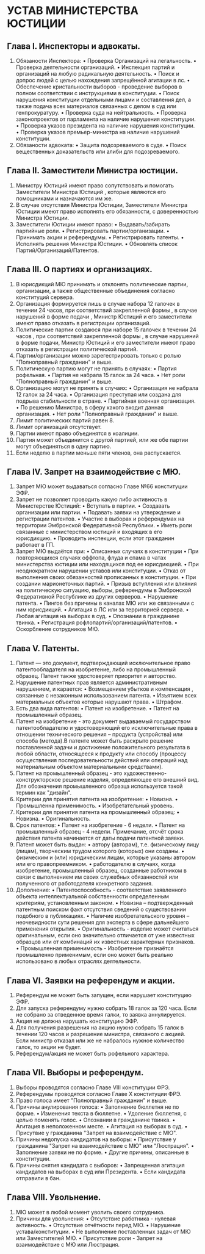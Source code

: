 # УСТАВ МИНИСТЕРСТВА ЮСТИЦИИ

## Глава I. Инспекторы и адвокаты.

1. Обязаности Инспектора:
• Проверка Организаций на легальность.
• Проверка деятельности организаций.
• Инспекция партий и организаций на любую радикальную деятельность. 
• Поиск и допрос людей с целью нахождения запрещённой агитации в лс.
• Обеспечение кристальности выборов - проведение выборов в полном соответствии с инструкциями в конституции.
• Поиск нарушения конституции отдельными лицами и составления дел, а также подача всех материалов связанных с делом в суд или генпрокуратуру. 
• Проверка суда на нейтральность. 
• Проверка законопроектов от парламента на наличие нарушения конституции.
• Проверка указов президента на наличие нарушения конституции.
• Проверка указов премьер-министра на наличие нарушений конституции.
2. Обязаности адвоката:
• Защита подозреваемого в суде.
• Поиск вещественных доказательств или алиби для подозреваемого.

## Глава II. Заместители Министра юстиции.

1. Министру Юстиций имеют право сопутствовать и помогать Заместители Министра Юстиций , которые являются его помощниками и назначаются им же. 
2. В случае отсутствия Министра Юстиции, Заместители Министра Юстиции имеют право исполнять его обязанности, с доверенностью Министра Юстиции.
3. Заместители Юстиции имеют право:
• Выдавать/забирать партийные роли.
• Регистрировать партии/организации.
• Принимать акции и референдумы.
• Регистрировать патенты.
• Исполнять решения Министра Юстиции.
• Обновлять список Партий/Организаций/Патентов.

## Глава III. О партиях и организациях.

1. В юрисдикций МЮ принимать и отклонять политические партии, организации, а также общественные объединения согласно конституций сервера.
2. Организация формируется лишь в случае набора 12 галочек в течении 24 часов, при соответствий закрепленной формы , в случае нарушений в форме подачи , Министр Юстиций и его заместители имеют право отказать в регистрации организаций.
3. Политические партии создаюся при наборе 15 галочек в течении 24 часов , при соответствий закрепленной формы , в случае нарушений в форме подачи, Министр Юстиций и его заместители   имеют право отказать в регистрации политической партий.
4. Партии/организации можно зарегестрировать только с ролью "Полноправный гражданин" и выше.
5. Политическую партию могут не принять в случаях:
• Партия рофельная.
• Партия не набрала 15 галок за 24 часа.
• Нет роли "Полноправный гражданин" и выше.
6. Организацию могут не принять в случаях:
• Организация не набрала 12 галок за 24 часа.
• Организация преступая или создана для подрыва стабильности в стране.
• Партийная военная организация.
• По решению Министра, в сферу какого входит данная организация.
• Нет роли "Полноправный гражданин" и выше.
7. Лимит политических партий равен 8.
8. Лимит организаций отсутствует.
9. Партии имеют право объединятся в коалиции.
10. Партия может объединится с другой партией, или же обе партии могут объединяться в одну партию.
11. Если неделю в партии меньше пяти членов, она распускается.

## Глава IV. Запрет на взаимодействие с МЮ. 

1. Запрет МЮ может выдаваться согласно Главе №66 конституции ЭФР.
2. Запрет не позволяет проводить какую либо активность в Министерстве Юстиций:
• Вступать в партии.
• Создавать организации или партии.
• Подавать заявки на утверждение и регистрации патентов.
• Участие в выборах и референдумах на территории Эмбронской Федеративной Республики. 
• Иметь роли связанные с министерством юстиций и входящих в его юрисдикцию.
• Проводить инспекции, если этот гражданин работает в ГП. 
3. Запрет МЮ выдаётся при:
• Описанных случаях в конституции 
• При повторяющихся случаях  оффтопа, флуда и спама в чатах министерства юстиции или находящихся под ее юрисдикцией.
• При неоднократном нарушении уставов или конституции.
• Отказ от выполнения своих обязанностей прописанных в конституции.
• При создании марионеточных партий.
• Призыв вступления или влияния на политическую ситуацию, выборы, референдумы в Эмбронской Федеративной Республике из других серверов.
• Нарушение патента.
• Пингов без причины в каналах МЮ или же связанными с ним юрисдикций.
• Агитация в ЛС или за территорией сервера.
• Любая агитация на выборах в суд.
• Опознании в гражданине твинка.
• Регистрация рофлопартий/организаций/патентов.
• Оскорбление сотрудников МЮ.

## Глава V. Патенты.

1. Патент — это документ, подтверждающий исключительное право патентообладателя на изобретение, либо на промышленный образец. Патент также удостоверяет приоритет и авторство.
2. Нарушение патентных прав является административным нарушением, и карается:
• Возмещением убытков и компенсация , связанные с незаконным использованием патента.
• Изъятием всех материальных объектов которые нарушают права.
• Штрафом.
3. Есть два вида патентов:
• Патент на изобретение.
• Патент на промышленный образец.
4. Патент на изобретение - это документ выдаваемый государством патентообладателю и удостоверяющий его исключительные права в отношении технического решения – продукта (устройства) или способа (метода).В патенте может быть раскрыто решение поставленной задачи и достижение положительного результата в любой области, относящееся к продукту или способу (процессу осуществления последовательности действий или операций над материальным объектом материальными средствами).
5. Патент на промышленный образец  - это художественно-конструкторское решение изделия, определяющее его внешний вид. Для обозначения промышленного образца используется такой термин как "дизайн".
6. Критерии для принятия патента на изобретение:
• Новизна.
• Промышленна применимость.
• Изобретательный уровень.
7. Критерии для принятия патента на промышленный образец:
• Новизна.
• Оригинальность.
8. Срок патентов:
• Патент на изобретение - 6 недели.
• Патент на промышленный образец - 4 недели.
Примечание, отсчёт срока действия патента начинается от даты подачи патентной заявки.
9. Патент может быть выдан:
• автору (авторам), т.е. физическому лицу (лицам), творческим трудом которого (которых) они созданы.
• физическим и (или) юридическим лицам, которые указаны автором или его правопреемником.
• работодателю в случаях, когда изобретение, промышленный образец, созданные работником в связи с выполнением им своих служебных обязанностей или полученного от работодателя конкретного задания.
10. Дополнение:
• Патентоспособность - соответствие заявленного объекта интеллектуальной собственности определенным критериям, установленным законом.
• Новизна – подтвержденный патентным поиском факт отсутствия сведений о существовании подобного в публикациях.
• Наличие изобретательского уровня – неочевидности сути решения для эксперта в сфере дальнейшего применения открытия.
• Оригинальность - изделие может считаться оригинальным, если оно значительно отличается от уже известных образцов или от комбинаций их известных характерных признаков.
• Промышленная применимость - Изобретение признаётся промышленно применимым, если оно может быть реально использовано в любых отраслях деятельности.

## Глава VI. Заявки на референдум и акции.

1. Референдум не может быть запущен, если нарушает конституцию ЭФР.
2. Для запуска референдуму нужно собрать 18 галок за 120 часа. Если не собрано за отведенное время галки, то заявка аннулируется.
3. Акция не должна нарушать конституцию ЭФР.
4. Для получения разрешения на акцию нужно собрать 15 галок в течении 120 часов и разрешение министра, связаного с акцией. Если министр отказал или же не набралось нужное количество галок, то акции не будет.
5. Референдум/акция не может быть рофельного характера.

## Глава VII. Выборы и референдум.

1. Выборы проводятся согласно Главе VIII конституции ФРЭ.
2. Референдумы проводятся согласно Главе X конституции ФРЭ.
3. Право голоса имеет "Полноправный гражданин" и выше.
4. Причины анулирования голоса:
• Заполнение бюллетня не по форме.
• Изменения текста в бюллетне.
• Удоление бюллетня, с целью поменять голос.
• Опознании в гражданине твинка.
• Агитация в неположенном месте.
• Агитация на выборах в суд.
• Присутвие у гражданина "Запрет на взаимодействие с МЮ".
5. Причины недопуска кандидатов на выборы:
• Присутствие у гражданина "Запрет на взаимодействие с МЮ" или "Люстрация".
• Заполнение заявки не по форме.
• Другие причины, описанные в конституции.
6. Причины снятия кандидата с выборов:
• Запрещенная агитация кандидатов на выборах в суд или Президента.
• Если кандидата отправили в бан.

## Глава VIII. Увольнение.

1. МЮ может в любой момент уволить своего сотрудника.
2. Причины для увольнения:
• Отсутствие работника - нулевая активность.
• Отсутствие отчётности перед МЮ.
• Нарушение устава/конституции.
• Не выполнение поставленных задач от МЮ или Заместителей МЮ.
• Присутствие роли - Запрет на взаимодействие с МЮ или Люстрация.
